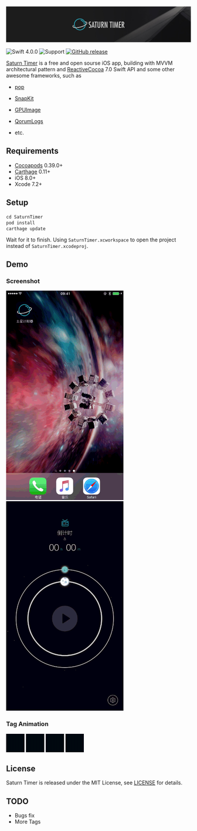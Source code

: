 ![](https://raw.githubusercontent.com/ninewine/ninewine.github.io/master/assets/saturntimer/image/saturntimer-banner.jpg)

![Swift 4.0.0](https://img.shields.io/badge/Swift-4.0.0-orange.svg) 
![Support](https://img.shields.io/badge/platform-iOS%208.0%2B-ff69b4.svg)
[![GitHub release](https://img.shields.io/github/release/ninewine/SaturnTimer.svg)](https://github.com/ninewine/SaturnTimer/releases)


[Saturn Timer](https://itunes.apple.com/cn/app/id1089182083) is a free and open sourse iOS app, building with MVVM architectural pattern and [ReactiveCocoa](https://github.com/ReactiveCocoa/ReactiveCocoa) 7.0 Swift API and some other awesome frameworks, such as 

- [pop](https://github.com/facebook/pop)

- [SnapKit](https://github.com/SnapKit/SnapKit)

- [GPUImage](https://github.com/BradLarson/GPUImage)

- [QorumLogs](https://github.com/goktugyil/QorumLogs)

- etc.


## Requirements

- [Cocoapods](https://github.com/CocoaPods/CocoaPods) 0.39.0+
- [Carthage](https://github.com/Carthage/Carthage) 0.11+
- iOS 8.0+ 
- Xcode 7.2+


## Setup
``` 
cd SaturnTimer
pod install
carthage update
```
Wait for it to finish. Using `SaturnTimer.xcworkspace` to open the project instead of `SaturnTimer.xcodeproj`.
## Demo
### Screenshot
![](https://raw.githubusercontent.com/ninewine/ninewine.github.io/master/assets/saturntimer/image/saturntimer1.gif)  ![](https://raw.githubusercontent.com/ninewine/ninewine.github.io/master/assets/saturntimer/image/saturntimer2.gif)
### Tag Animation
![image](https://raw.githubusercontent.com/ninewine/ninewine.github.io/master/assets/saturntimer/image/tag-saturn.gif)  ![image](https://raw.githubusercontent.com/ninewine/ninewine.github.io/master/assets/saturntimer/image/tag-sandglass.gif)  ![image](https://raw.githubusercontent.com/ninewine/ninewine.github.io/master/assets/saturntimer/image/tag-tv.gif)  ![image](https://raw.githubusercontent.com/ninewine/ninewine.github.io/master/assets/saturntimer/image/tag-plate.gif)

## License
Saturn Timer is released under the MIT License, see [LICENSE](https://github.com/ninewine/SaturnTimer/blob/master/LICENSE.md) for details.

## TODO
- Bugs fix
- More Tags


